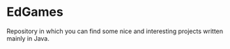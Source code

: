 # EdGames
Repository in which you can find some nice and interesting projects written mainly in Java.
